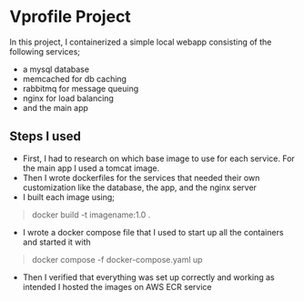 # Vprofile Project

In this project, I containerized a simple local webapp consisting of the following services;
- a mysql database
- memcached for db caching
- rabbitmq for message queuing
- nginx for load balancing
- and the main app

## Steps I used
* First, I had to research on which base image to use for each service. For the main app I used a tomcat image.
* Then I wrote dockerfiles for the services that needed their own customization like the database, the app, and the nginx server
* I built each image using;
> docker build -t imagename:1.0 .
* I wrote a docker compose file that I used to start up all the containers and started it with
> docker compose -f docker-compose.yaml up
* Then I verified that everything was set up correctly and working as intended
I hosted the images on AWS ECR service
